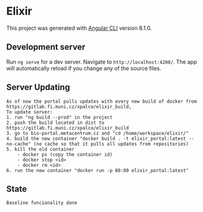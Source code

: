 # Elixir

This project was generated with [Angular CLI](https://github.com/angular/angular-cli) version 8.1.0.

## Development server

Run `ng serve` for a dev server. Navigate to `http://localhost:4200/`. The app will automatically reload if you change any of the source files.

## Server Updating
    As of now the portal pulls updates with every new build of docker from https://gitlab.fi.muni.cz/xpalco/elixir_build,
    To update server:
    1. run "ng build --prod" in the project 
    2. push the build located in dist to https://gitlab.fi.muni.cz/xpalco/elixir_build
    3. go to bio-portal.metacentrum.cz and "cd /home/workspace/elixir/"
    4. build the new container "docker build . -t elixir_portal:latest --no-cache" (no cache so that it pulls all updates from repositories)
    5. kill the old container
        - docker ps (copy the container id)
        - docker stop <id>
        - docker rm <id>
    6. run the new container "docker run -p 80:80 elixir_portal:latest"

## State
    Baseline funcionality done
